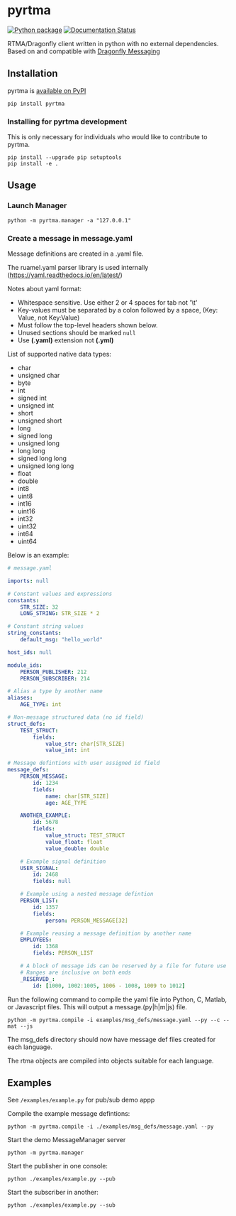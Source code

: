 # pyrtma

[![Python package](https://github.com/pitt-rnel/pyrtma/actions/workflows/python-package.yml/badge.svg)](https://github.com/pitt-rnel/pyrtma/actions/workflows/python-package.yml)
[![Documentation Status](https://readthedocs.org/projects/pyrtma/badge/?version=latest)](https://pyrtma.readthedocs.io/en/latest/?badge=latest)

RTMA/Dragonfly client written in python with no external dependencies. Based on and compatible with [Dragonfly Messaging](https://github.com/pitt-rnel/rnel_dragonfly)

## Installation

pyrtma is [available on PyPI](https://pypi.org/project/pyrtma/)

```shell
pip install pyrtma
```

### Installing for pyrtma development

This is only necessary for individuals who would like to contribute to pyrtma.

```shell
pip install --upgrade pip setuptools
pip install -e .
```

## Usage

### Launch Manager

```shell
python -m pyrtma.manager -a "127.0.0.1"
```

### Create a message in message.yaml

Message definitions are created in a .yaml file.

The ruamel.yaml parser library is used internally (<https://yaml.readthedocs.io/en/latest/>)

Notes about yaml format:

- Whitespace sensitive. Use either 2 or 4 spaces for tab not '\t'
- Key-values must be separated by a colon followed by a space, (Key: Value, not Key:Value)
- Must follow the top-level headers shown below.
- Unused sections should be marked `null`
- Use **(.yaml)** extension not **(.yml)**

List of supported native data types:

- char
- unsigned char
- byte
- int
- signed int
- unsigned int
- short
- unsigned short
- long
- signed long
- unsigned long
- long long
- signed long long
- unsigned long long
- float
- double
- int8
- uint8
- int16
- uint16
- int32
- uint32
- int64
- uint64

Below is an example:

```yaml
# message.yaml

imports: null

# Constant values and expressions
constants: 
    STR_SIZE: 32
    LONG_STRING: STR_SIZE * 2

# Constant string values
string_constants:
    default_msg: "hello_world"

host_ids: null

module_ids:
    PERSON_PUBLISHER: 212
    PERSON_SUBSCRIBER: 214

# Alias a type by another name
aliases:
    AGE_TYPE: int

# Non-message structured data (no id field)
struct_defs:
    TEST_STRUCT:
        fields:
            value_str: char[STR_SIZE]
            value_int: int

# Message defintions with user assigned id field
message_defs:
    PERSON_MESSAGE:
        id: 1234
        fields:
            name: char[STR_SIZE]
            age: AGE_TYPE

    ANOTHER_EXAMPLE:
        id: 5678
        fields:
            value_struct: TEST_STRUCT
            value_float: float
            value_double: double

    # Example signal definition
    USER_SIGNAL:
        id: 2468
        fields: null

    # Example using a nested message defintion 
    PERSON_LIST:
        id: 1357
        fields:
            person: PERSON_MESSAGE[32]

    # Example reusing a message definition by another name
    EMPLOYEES:
        id: 1368
        fields: PERSON_LIST

    # A block of message ids can be reserved by a file for future use
    # Ranges are inclusive on both ends
    _RESERVED_:
        id: [1000, 1002:1005, 1006 - 1008, 1009 to 1012]
```

Run the following command to compile the yaml file into Python, C, Matlab, or Javascript files. This will output a message.(py|h|m|js) file.

```shell
python -m pyrtma.compile -i examples/msg_defs/message.yaml --py --c --mat --js
```

The msg_defs directory should now have message def files created for each language.

The rtma objects are compiled into objects suitable for each language.

## Examples

See `/examples/example.py` for pub/sub demo appp

Compile the example message defintions:

```shell
python -m pyrtma.compile -i ./examples/msg_defs/message.yaml --py
```

Start the demo MessageManager server

```shell
python -m pyrtma.manager
```

Start the publisher in one console:

```shell
python ./examples/example.py --pub
```

Start the subscriber in another:

```shell
python ./examples/example.py --sub
```

